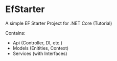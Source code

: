 # EfStarter
A simple EF Starter Project for .NET Core (Tutorial)

Contains:
- Api (Controller, DI, etc.)
- Models (Enitities, Context)
- Services (with Interfaces)

